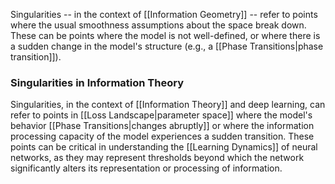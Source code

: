 Singularities -- in the context of [[Information Geometry]] -- refer to points where the usual smoothness assumptions about the space break down. These can be points where the model is not well-defined, or where there is a sudden change in the model's structure (e.g., a [[Phase Transitions|phase transition]]).

### Singularities in Information Theory

Singularities, in the context of [[Information Theory]] and deep learning, can refer to points in [[Loss Landscape|parameter space]] where the model's behavior [[Phase Transitions|changes abruptly]] or where the information processing capacity of the model experiences a sudden transition. These points can be critical in understanding the [[Learning Dynamics]] of neural networks, as they may represent thresholds beyond which the network significantly alters its representation or processing of information.